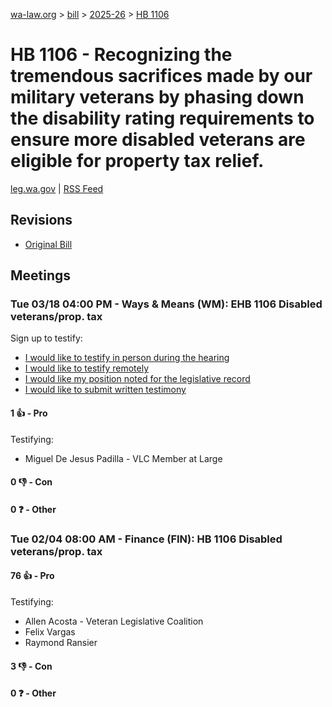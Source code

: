 [wa-law.org](/) > [bill](/bill/) > [2025-26](/bill/2025-26/) > [HB 1106](/bill/2025-26/hb/1106/)

# HB 1106 - Recognizing the tremendous sacrifices made by our military veterans by phasing down the disability rating requirements to ensure more disabled veterans are eligible for property tax relief.
[leg.wa.gov](https://app.leg.wa.gov/billsummary?BillNumber=1106&Year=2025&Initiative=false) | [RSS Feed](./rss.xml)

## Revisions
* [Original Bill](1/)

## Meetings
### Tue 03/18 04:00 PM - Ways & Means (WM): EHB 1106 Disabled veterans/prop. tax
Sign up to testify:
* [I would like to testify in person during the hearing](https://app.leg.wa.gov/csi/Testifier/Add?chamber=House&mId=33066&aId=165917&caId=26582&tId=1)
* [I would like to testify remotely](https://app.leg.wa.gov/csi/Testifier/Add?chamber=House&mId=33066&aId=165917&caId=26582&tId=2)
* [I would like my position noted for the legislative record](https://app.leg.wa.gov/csi/Testifier/Add?chamber=House&mId=33066&aId=165917&caId=26582&tId=3)
* [I would like to submit written testimony](https://app.leg.wa.gov/csi/Testifier/Add?chamber=House&mId=33066&aId=165917&caId=26582&tId=4)

#### 1 👍 - Pro
Testifying:
* Miguel De Jesus Padilla - VLC Member at Large

#### 0 👎 - Con

#### 0 ❓ - Other

### Tue 02/04 08:00 AM - Finance (FIN): HB 1106 Disabled veterans/prop. tax
#### 76 👍 - Pro
Testifying:
* Allen Acosta - Veteran Legislative Coalition
* Felix Vargas
* Raymond Ransier

#### 3 👎 - Con

#### 0 ❓ - Other
